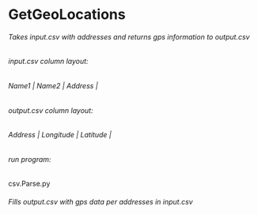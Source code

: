# GetGeoLocations

###### Takes input.csv with addresses and returns gps information to output.csv
###### input.csv column layout:
###### Name1 |  Name2 | Address |

###### output.csv column layout:
###### Address |  Longitude | Latitude |

###### run program:
  csv.Parse.py

###### Fills output.csv with gps data per addresses in input.csv

